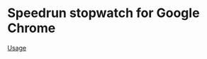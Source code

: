 # Speedrun stopwatch for Google Chrome
<a href="https://webspeedrunstopwatch.netlify.app/README.md">Usage<a>